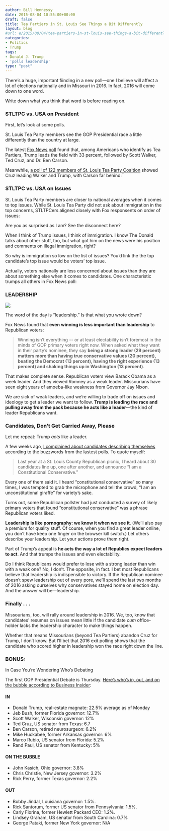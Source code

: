 ```yaml
---
author: Bill Hennessy
date: 2015-08-04 10:55:00+00:00
draft: false
title: Tea Partiers in St. Louis See Things a Bit Differently
layout: blog
#url: e/2015/08/04/tea-partiers-in-st-louis-see-things-a-bit-differently/
categories:
- Politics
- Trump
tags:
- Donald J. Trump
- 'polls leadership'
type: "post"
---
```


There’s a huge, important fiinding in a new poll—one I believe will affect a lot of elections nationally and in Missouri in 2016. In fact, 2016 will come down to one word.

Write down what you think that word is before reading on.



### STLTPC vs. USA on President



First, let’s look at some polls.

St. Louis Tea Party members see the GOP Presidential race a little differently than the country at large.

The latest [Fox News poll](https://www.foxnews.com/politics/2015/08/03/fox-news-poll-new-high-for-trump-new-low-for-clinton/?intcmp=hpbt1) found that, among Americans who identify as Tea Partiers, Trump leads the field with 33 percent, followed by Scott Walker, Ted Cruz, and Dr. Ben Carson.

Meanwhile, [a poll of 122 members of St. Louis Tea Party Coaltion](https://stlouisteaparty.com/2015/08/01/st-louis-tea-partiers-give-us-missouri-low-marks/) showed Cruz leading Walker and Trump, with Carson far behind:``  








### STLTPC vs. USA on Issues



St. Louis Tea Party members are closer to national averages when it comes to top issues. While St. Louis Tea Party did not ask about immigration in the top concerns, STLTPCers aligned closely with Fox responsents on order of issues:



Are you as surprised as I am? See the disconnect here?

When I think of Trump issues, I think of immigration. I know The Donald talks about other stuff, too, but what got him on the news were his position and comments on illegal immigration, right?

So why is immigration so low on the list of issues? You’d link the the top candidate’s top issue would be voters’ top issue.

Actually, voters nationally are less concerned about issues than they are about something else when it comes to candidates. One characteristic trumps all others in Fox News poll:



### LEADERSHIP



[![](https://hennessysview.com/wp-content/uploads/2015/08/1438645387_thumb.jpeg)
](https://hennessysview.com/wp-content/uploads/2015/08/1438645387_full.jpeg)

The word of the day is “leadership.” Is that what you wrote down?

Fox News found that **even** **winning is less important than leadership** to Republican voters:  




> Winning isn’t everything -- or at least electability isn’t foremost in the minds of GOP primary voters right now. When asked what they want in their party’s nominee, they say **being a strong leader (29 percent) matters more than having true conservative values (20 percent), beating the Democrat (13 percent), having the right experience (13 percent) and shaking things up in Washington (13 percent)**.



That makes complete sense. Republican voters view Barack Obama as a week leader. And they viewed Romney as a weak leader. Missourians have seen eight years of amoeba-like weakness from Governor Jay Nixon.

We are sick of weak leaders, and we’re willing to trade off on issues and ideology to get a leader we want to follow. **Trump is leading the race and pulling away from the pack because he acts like a leader**—the kind of leader Republicans want. 



### Candidates, Don’t Get Carried Away, Please



Let me repeat: Trump _acts_ like a leader.

A few weeks ago, [I complained about candidates describing themselves](https://hennessysview.com/2015/04/21/approaching-excellence/) according to the buzzwords from the lastest polls. To quote myself:



> Last year at a St. Louis County Republican picnic, I heard about 30 candidates line up, one after another, and announce “I am a Constitutional Conservative.”

Every one of them said it. I heard “constitutional conservative” so many times, I was tempted to grab the microphone and tell the crowd, “I am an unconstitutional giraffe” for variety’s sake.

Turns out, some Republican pollster had just conducted a survey of likely primary voters that found “constitutional conservative” was a phrase Republican voters liked.





**Leadership is like pornography: we know it when we see it**. (We’ll also pay a premium for quality stuff. Of course, when you find a great leader online, you don’t have keep one finger on the browser kill switch.) Let others describe your leadership. Let your actions prove them right.

Part of Trump’s appeal is **he acts the way a lot of Republics expect leaders to act**. And that trumps the issues and even electability.

Do I think Republicans would prefer to lose with a strong leader than win with a weak one? No, I don’t. The opposite, in fact. I bet most Republicans believe that leadership is indispensible to victory. If the Republican nominee doesn’t spew leadership out of every pore, we’ll spend the last two months of 2016 asking ourselves why conservatives stayed home on election day. And the answer will be—leadership.



### Finally . . .



Missourians, too, will rally around leadership in 2016. We, too, know that candidates' resumes on issues mean little if the candidate _cum_ office-holder lacks the leadership character to make things happen.

Whether that means Missourians (beyond Tea Partiers) abandon Cruz for Trump, I don’t know. But I’ll bet that 2016 exit polling shows that the candidate who scored higher in leadership won the race right down the line.



### BONUS:   
In Case You’re Wondering Who’s Debating



The first GOP Presidential Debate is Thursday. [Here’s who’s in, out, and on the bubble according to Business Insider](https://www.businessinsider.com/which-republicans-make-the-first-debate-fox-news-2015-7):  




#### IN



  * Donald Trump, real-estate magnate: 22.5% average as of Monday  
  * Jeb Bush, former Florida governor: 12.7%  
  * Scott Walker, Wisconsin governor: 12%  
  * Ted Cruz, US senator from Texas: 6.7  
  * Ben Carson, retired neurosurgeon: 6.2%  
  * Mike Huckabee, former Arkansas governor: 6%  
  * Marco Rubio, US senator from Florida: 5.2%  
  * Rand Paul, US senator from Kentucky: 5%  




#### ON THE BUBBLE



  * John Kasich, Ohio governor: 3.8%  
  * Chris Christie, New Jersey governor: 3.2%  
  * Rick Perry, former Texas governor: 2.2%  




#### OUT



  * Bobby Jindal, Louisiana governor: 1.5%.   
  * Rick Santorum, former US senator from Pennsylvania: 1.5%.  
  * Carly Fiorina, former Hewlett Packard CEO: 1.2%.  
  * Lindsey Graham, US senator from South Carolina: 0.7%  
  * George Pataki, former New York governor: N/A  

